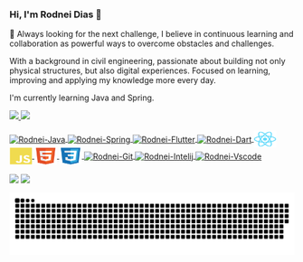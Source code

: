 ### Hi, I'm Rodnei Dias 👋
🌱 Always looking for the next challenge, I believe in continuous learning and collaboration as powerful ways to overcome obstacles and challenges.

With a background in civil engineering, passionate about building not only physical structures, but also digital experiences.
Focused on learning, improving and applying my knowledge more every day. 

I'm currently learning Java and Spring.

<div>
  <a href="https://github.com/RodneiDias">
  <img height="180em" src="https://github-readme-stats.vercel.app/api?username=RodneiDias&show_icons=true&theme=dracula&include_all_commits=true&count_private=true"/>
  <img height="180em" src="https://github-readme-stats.vercel.app/api/top-langs/?username=RodneiDias&layout=compact&langs_count=7&theme=dracula"/>
</div>
 
<div style="display: inline_block"><br>
  <img align="center" alt="Rodnei-Java" height="40" width="40" src="https://user-images.githubusercontent.com/25181517/117201156-9a724800-adec-11eb-9a9d-3cd0f67da4bc.png"> 
  <img align="center" alt="Rodnei-Spring" height="40" width="40" src="https://user-images.githubusercontent.com/25181517/117201470-f6d56780-adec-11eb-8f7c-e70e376cfd07.png"> 
  <img align="center" alt="Rodnei-Flutter" height="30" width="40" src="https://cdn.jsdelivr.net/gh/devicons/devicon/icons/flutter/flutter-original.svg">
  <img align="center" alt="Rodnei-Dart" height="30" width="40" src="https://cdn.jsdelivr.net/gh/devicons/devicon/icons/dart/dart-original.svg">
  <img align="center" alt="Rodnei-React" height="30" width="40" src="https://raw.githubusercontent.com/devicons/devicon/master/icons/react/react-original.svg">
  <img align="center" alt="Rodnei-Js" height="30" width="40" src="https://raw.githubusercontent.com/devicons/devicon/master/icons/javascript/javascript-plain.svg"> 
  <img align="center" alt="Rodnei-HTML" height="30" width="40" src="https://raw.githubusercontent.com/devicons/devicon/master/icons/html5/html5-original.svg">
  <img align="center" alt="Rodnei-CSS" height="30" width="40" src="https://raw.githubusercontent.com/devicons/devicon/master/icons/css3/css3-original.svg">  
  <img align="center" alt="Rodnei-Git" height="30" width="30" src="https://user-images.githubusercontent.com/25181517/192108372-f71d70ac-7ae6-4c0d-8395-51d8870c2ef0.png">   
  <img align="center" alt="Rodnei-Intelij" height="30" width="30" src="https://user-images.githubusercontent.com/25181517/192108890-200809d1-439c-4e23-90d3-b090cf9a4eea.png"> 
  <img align="center" alt="Rodnei-Vscode" height="30" width="30" src="https://user-images.githubusercontent.com/25181517/192108891-d86b6220-e232-423a-bf5f-90903e6887c3.png"> 
  
</div>
<div> 
  <br>
  <a href = "mailto:rodnei.dev@gmail.com"><img src="https://img.shields.io/badge/-Gmail-%23333?style=for-the-badge&logo=gmail&logoColor=white" target="_blank"></a>
  <a href="https://www.linkedin.com/in/rodnei-dias/" target="_blank"><img src="https://img.shields.io/badge/-LinkedIn-%230077B5?style=for-the-badge&logo=linkedin&logoColor=white" target="_blank"></a> 
 
 ![Snake animation](https://github.com/RodneiDias/RodneiDias/blob/output/github-contribution-grid-snake.svg) 
 
</div>
